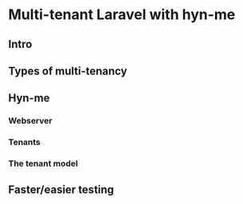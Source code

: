 # Multi-tenant Laravel with hyn-me
## Intro
## Types of multi-tenancy
## Hyn-me
### Webserver
### Tenants
### The tenant model
## Faster/easier testing
